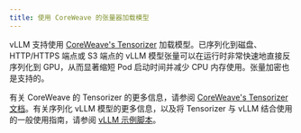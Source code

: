 ```yaml
---
title: 使用 CoreWeave 的张量器加载模型
---
```


vLLM 支持使用 [CoreWeave's Tensorizer](https://docs.coreweave.com/coreweave-machine-learning-and-ai/inference/tensorizer) 加载模型。已序列化到磁盘、HTTP/HTTPS 端点或 S3 端点的 vLLM 模型张量可以在运行时非常快速地直接反序列化到 GPU，从而显著缩短 Pod 启动时间并减少 CPU 内存使用。张量加密也是支持的。

有关 CoreWeave 的 Tensorizer 的更多信息，请参阅 [CoreWeave's Tensorizer 文档](https://github.com/coreweave/tensorizer)。有关序列化 vLLM 模型的更多信息，以及将 Tensorizer 与 vLLM 结合使用的一般使用指南，请参阅 [vLLM 示例脚本](https://docs.vllm.ai/en/stable/getting_started/examples/tensorize_vllm_model.html)。
